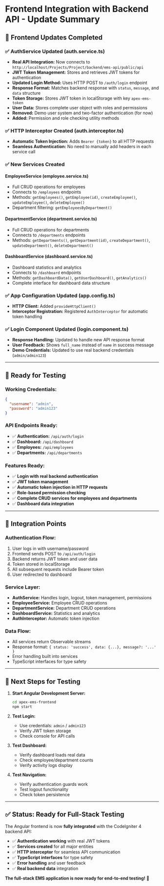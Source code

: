 # Frontend Integration with Backend API - Update Summary

## 🎯 **Frontend Updates Completed**

### ✅ **AuthService Updated (auth.service.ts)**
- **Real API Integration:** Now connects to `http://localhost/Projects/Project/backend/ems-api/public/api`
- **JWT Token Management:** Stores and retrieves JWT tokens for authentication
- **Updated Login Method:** Uses HTTP POST to `/auth/login` endpoint
- **Response Format:** Matches backend response with `status`, `message`, and `data` structure
- **Token Storage:** Stores JWT token in localStorage with key `apex-ems-token`
- **User Data:** Stores complete user object with roles and permissions
- **Removed:** Demo user system and two-factor authentication (for now)
- **Added:** Permission and role checking utility methods

### ✅ **HTTP Interceptor Created (auth.interceptor.ts)**
- **Automatic Token Injection:** Adds `Bearer {token}` to all HTTP requests
- **Seamless Authentication:** No need to manually add headers in each service call

### ✅ **New Services Created**

#### **EmployeeService (employee.service.ts)**
- Full CRUD operations for employees
- Connects to `/employees` endpoints
- Methods: `getEmployees()`, `getEmployee(id)`, `createEmployee()`, `updateEmployee()`, `deleteEmployee()`
- Department filtering: `getEmployeesByDepartment()`

#### **DepartmentService (department.service.ts)**
- Full CRUD operations for departments
- Connects to `/departments` endpoints
- Methods: `getDepartments()`, `getDepartment(id)`, `createDepartment()`, `updateDepartment()`, `deleteDepartment()`

#### **DashboardService (dashboard.service.ts)**
- Dashboard statistics and analytics
- Connects to `/dashboard` endpoints
- Methods: `getDashboardData()`, `getUserDashboard()`, `getAnalytics()`
- Complete interface for dashboard data structure

### ✅ **App Configuration Updated (app.config.ts)**
- **HTTP Client:** Added `provideHttpClient()`
- **Interceptor Registration:** Registered `AuthInterceptor` for automatic token handling

### ✅ **Login Component Updated (login.component.ts)**
- **Response Handling:** Updated to handle new API response format
- **User Feedback:** Shows `full_name` instead of `name` in success message
- **Demo Credentials:** Updated to use real backend credentials (`admin/admin123`)

---

## 🚀 **Ready for Testing**

### **Working Credentials:**
```json
{
  "username": "admin",
  "password": "admin123"
}
```

### **API Endpoints Ready:**
- ✅ **Authentication:** `/api/auth/login`
- ✅ **Dashboard:** `/api/dashboard`
- ✅ **Employees:** `/api/employees`
- ✅ **Departments:** `/api/departments`

### **Features Ready:**
- ✅ **Login with real backend authentication**
- ✅ **JWT token management**
- ✅ **Automatic token injection in HTTP requests**
- ✅ **Role-based permission checking**
- ✅ **Complete CRUD services for employees and departments**
- ✅ **Dashboard data integration**

---

## 🔧 **Integration Points**

### **Authentication Flow:**
1. User logs in with username/password
2. Frontend sends POST to `/api/auth/login`
3. Backend returns JWT token and user data
4. Token stored in localStorage
5. All subsequent requests include Bearer token
6. User redirected to dashboard

### **Service Layer:**
- **AuthService:** Handles login, logout, token management, permissions
- **EmployeeService:** Employee CRUD operations
- **DepartmentService:** Department CRUD operations  
- **DashboardService:** Statistics and analytics
- **AuthInterceptor:** Automatic token injection

### **Data Flow:**
- All services return Observable streams
- Response format: `{ status: 'success', data: {...}, message?: '...' }`
- Error handling built into services
- TypeScript interfaces for type safety

---

## 🧪 **Next Steps for Testing**

1. **Start Angular Development Server:**
   ```bash
   cd apex-ems-frontend
   npm start
   ```

2. **Test Login:**
   - Use credentials: `admin` / `admin123`
   - Verify JWT token storage
   - Check console for API calls

3. **Test Dashboard:**
   - Verify dashboard loads real data
   - Check employee/department counts
   - Verify activity logs display

4. **Test Navigation:**
   - Verify authentication guards work
   - Test logout functionality
   - Check token persistence

---

## ✅ **Status: Ready for Full-Stack Testing**

The Angular frontend is now **fully integrated** with the CodeIgniter 4 backend API:

- ✅ **Authentication working** with real JWT tokens
- ✅ **Services created** for all major entities
- ✅ **HTTP interceptor** for seamless API communication
- ✅ **TypeScript interfaces** for type safety
- ✅ **Error handling** and user feedback
- ✅ **Real backend data** integration

**The full-stack EMS application is now ready for end-to-end testing!** 🎉

